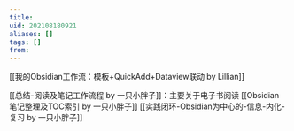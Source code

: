 ```yaml
---
title: 
uid: 202108180921
aliases: []
tags: []
from: 
---
```

[[我的Obsidian工作流：模板+QuickAdd+Dataview联动 by Lillian]]

[[总结-阅读及笔记工作流程 by 一只小胖子]]：主要关于电子书阅读
[[Obsidian 笔记整理及TOC索引 by 一只小胖子]]
[[实践闭环-Obsidian为中心的-信息-内化-复习  by 一只小胖子]]